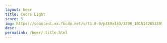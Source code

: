 ```yaml
---
layout: beer
title: Coors Light
score: 5
img: https://scontent.xx.fbcdn.net/v/t1.0-0/p480x480/3398_10151428533958745_102290057_n.jpg?oh=df91503eac3a5b5cf9384e1d1c546ec8&oe=588CFCC4
desc: 
permalink: /beer/:title.html
---
```

